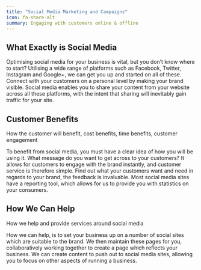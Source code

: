 ```yaml
---
title: "Social Media Marketing and Campaigns"
icon: fa-share-alt
summary: Engaging with customers online & offline
---
```

## What Exactly is Social Media

Optimising social media for your business is vital, but you don’t know where to start? Utilising a wide range of platforms such as Facebook, Twitter, Instagram and Google+, we can get you up and started on all of these. Connect with your customers on a personal level by making your brand visible. Social media enables you to share your content from your website across all these platforms, with the intent that sharing will inevitably gain traffic for your site.

## Customer Benefits

How the customer will benefit, cost benefits, time benefits, customer engagement

To benefit from social media, you must have a clear idea of how you will be using it. What message do you want to get across to your customers? It allows for customers to engage with the brand instantly, and customer service is therefore simple. Find out what your customers want and need in regards to your brand, the feedback is invaluable. Most social media sites have a reporting tool, which allows for us to provide you with statistics on your consumers.

## How We Can Help

How we help and provide services around social media

How we can help, is to set your business up on a number of social sites which are suitable to the brand. We then maintain these pages for you, collaboratively working together to create a page which reflects your business. We can create content to push out to social media sites, allowing you to focus on other aspects of running a business.